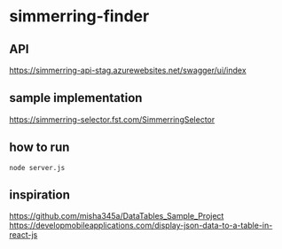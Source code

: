 # simmerring-finder

## API
https://simmerring-api-stag.azurewebsites.net/swagger/ui/index

## sample implementation
https://simmerring-selector.fst.com/SimmerringSelector

## how to run
`node server.js`

## inspiration
https://github.com/misha345a/DataTables_Sample_Project
https://developmobileapplications.com/display-json-data-to-a-table-in-react-js